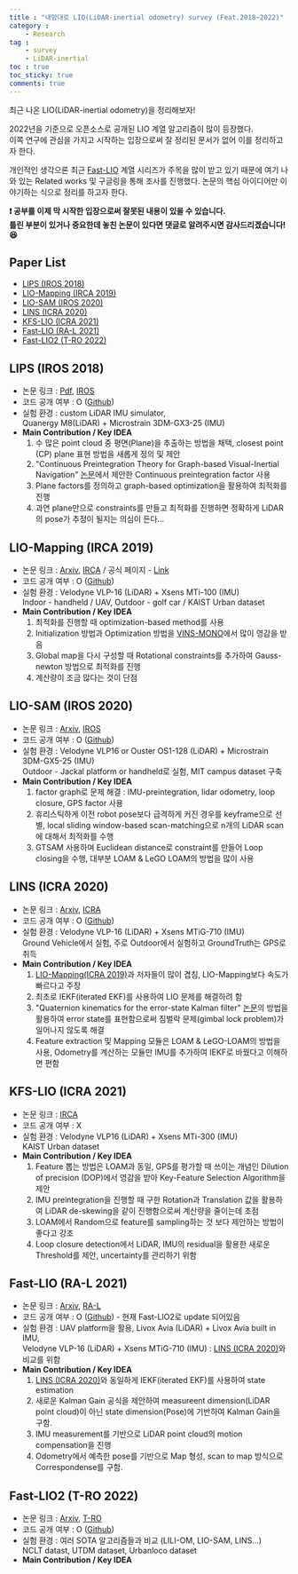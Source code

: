 ```yaml
---
title : "내맘대로 LIO(LiDAR-inertial odometry) survey (Feat.2018~2022)"
category :
    - Research
tag :
    - survey  
    - LiDAR-inertial
toc : true
toc_sticky: true
comments: true
---  
```


최근 나온 LIO(LiDAR-inertial odometry)을 정리해보자!  

2022년을 기준으로 오픈소스로 공개된 LIO 계열 알고리즘이 많이 등장했다.  
이쪽 연구에 관심을 가지고 시작하는 입장으로써 잘 정리된 문서가 없어 이를 정리하고자 한다.  

개인적인 생각으론 최근 [Fast-LIO](https://github.com/hku-mars/FAST_LIO) 계열 시리즈가 주목을 많이 받고 있기 때문에 여기 나와 있는 Related works 및 구글링을 통해 조사를 진행했다. 논문의 핵심 아이디어만 이야기하는 식으로 정리를 하고자 한다.  

**❗️ 공부를 이제 막 시작한 입장으로써 잘못된 내용이 있을 수 있습니다.  
틀린 부분이 있거나 중요한데 놓친 논문이 있다면 댓글로 알려주시면 감사드리겠습니다! 😆**  

## Paper List  
- [LIPS (IROS 2018)](#lips-iros-2018)  
- [LIO-Mapping (IRCA 2019)](#lio-mapping-irca-2019)  
- [LIO-SAM (IROS 2020)](#lio-sam-iros-2020)  
- [LINS (ICRA 2020)](#lins-icra-2020)  
- [KFS-LIO (ICRA 2021)](#kfs-lio-icra-2021)  
- [Fast-LIO (RA-L 2021)](#fast-lio-ra-l-2021)  
- [Fast-LIO2 (T-RO 2022)](#fast-lio2-t-ro-2022)   

## LIPS (IROS 2018)  
- 논문 링크 : [Pdf](http://udel.edu/~yuyang/downloads/geneva_iros2018.pdf), [IROS](https://ieeexplore.ieee.org/abstract/document/8594463)  
- 코드 공개 여부 : O ([Github](https://github.com/rpng/lips))  
- 실험 환경 : custom LiDAR IMU simulator,  
    Quanergy M8(LiDAR) + Microstrain 3DM-GX3-25 (IMU)  
- **Main Contribution / Key IDEA**  
    1. 수 많은 point cloud 중 평면(Plane)을 추출하는 방법을 채택, closest point (CP) plane 표현 방법을 새롭게 정의 및 제안  
    2. "Continuous Preintegration Theory for Graph-based Visual-Inertial Navigation" [논문](http://udel.edu/~ghuang/papers/tr_cpi.pdf)에서 제안한 Continuous preintegration factor 사용  
    3. Plane factors를 정의하고 graph-based optimization을 활용하여 최적화를 진행  
    4. 과연 plane만으로 constraints를 만들고 최적화를 진행하면 정확하게 LiDAR의 pose가 추정이 될지는 의심이 든다...  

## LIO-Mapping (IRCA 2019)  
- 논문 링크 : [Arxiv](https://arxiv.org/abs/1904.06993), [IRCA](https://ieeexplore.ieee.org/abstract/document/8793511) /  공식 페이지 - [Link](https://sites.google.com/view/lio-mapping)  
- 코드 공개 여부 : O ([Github](https://github.com/hyye/lio-mapping))  
- 실험 환경 : Velodyne VLP-16 (LiDAR) + Xsens MTi-100 (IMU)  
Indoor - handheld / UAV, Outdoor -  golf car / KAIST Urban dataset  
- **Main Contribution / Key IDEA**  
    1. 최적화를 진행할 때 optimization-based method를 사용   
    2. Initialization 방법과 Optimization 방법을 [VINS-MONO](https://taeyoung96.github.io/research/VINS_mono/)에서 많이 영감을 받음  
    3. Global map을 다시 구성할 때 Rotational constraints를 추가하여 Gauss-newton 방법으로 최적화를 진행  
    4. 계산량이 조금 많다는 것이 단점  

## LIO-SAM (IROS 2020)  

- 논문 링크 : [Arxiv](https://arxiv.org/abs/2007.00258), [IROS](https://ieeexplore.ieee.org/abstract/document/9341176)  
- 코드 공개 여부 : O ([Github](https://github.com/TixiaoShan/LIO-SAM))  
- 실험 환경 : Velodyne VLP16 or Ouster OS1-128 (LiDAR) + Microstrain 3DM-GX5-25 (IMU)  
Outdoor - Jackal platform or handheld로 실험, MIT campus dataset 구축 
- **Main Contribution / Key IDEA**  
    1. factor graph로 문제 해결 : IMU-preintegration, lidar odometry, loop closure, GPS factor 사용  
    2. 휴리스틱하게 이전 robot pose보다 급격하게 커진 경우를 keyframe으로 선별,  local sliding window-based scan-matching으로 n개의 LiDAR scan에 대해서 최적화를 수행  
    3. GTSAM 사용하며 Euclidean distance로 constraint를 만들어 Loop closing을 수행, 대부분 LOAM & LeGO LOAM의 방법을 많이 사용  

## LINS (ICRA 2020)  

- 논문 링크 : [Arxiv](https://arxiv.org/abs/1907.02233), [ICRA](https://ieeexplore.ieee.org/abstract/document/9197567)  
- 코드 공개 여부 : O ([Github](https://github.com/ChaoqinRobotics/LINS---LiDAR-inertial-SLAM))  
- 실험 환경 : Velodyne VLP-16 (LiDAR) + Xsens MTiG-710 (IMU)  
Ground Vehicle에서 실험, 주로 Outdoor에서 실험하고 GroundTruth는 GPS로 취득  
- **Main Contribution / Key IDEA**  
    1. [LIO-Mapping(ICRA 2019)](https://taeyoung96.github.io/research/LIO_review/#lio-mapping-irca-2019)과 저자들이 많이 겹침, LIO-Mapping보다 속도가 빠르다고 주장    
    2. 최초로 IEKF(iterated EKF)를 사용하여 LIO 문제를 해결하려 함  
    3. "Quaternion kinematics for the error-state Kalman filter" [논문](https://arxiv.org/abs/1711.02508)의 방법을 활용하여 error state를 표현함으로써 짐벌락 문제(gimbal lock problem)가 일어나지 않도록 해결  
    4. Feature extraction 및 Mapping 모듈은 LOAM & LeGO-LOAM의 방법을 사용, Odometry를 계산하는 모듈만 IMU를 추가하여 IEKF로 바꿨다고 이해하면 편함  


## KFS-LIO (ICRA 2021)  

- 논문 링크 : [IRCA](https://ieeexplore.ieee.org/document/9561324)  
- 코드 공개 여부 : X  
- 실험 환경 :   Velodyne VLP16 (LiDAR) + Xsens MTi-300 (IMU)  
KAIST Urban dataset  
- **Main Contribution / Key IDEA**  
     1. Feature 뽑는 방법은 LOAM과 동일, GPS를 평가할 때 쓰이는 개념인 Dilution of precision (DOP)에서 영감을 받아 Key-Feature Selection Algorithm을 제안    
     2. IMU preintegration을 진행할 때 구한 Rotation과 Translation 값을 활용하여 LiDAR de-skewing을 같이 진행함으로써 계산량을 줄이는데 초점  
     3. LOAM에서 Random으로 feature를 sampling하는 것 보다 제안하는 방법이 좋다고 강조  
     4. Loop closure detection에서 LiDAR, IMU의 residual을 활용한 새로운 Threshold를 제안, uncertainty를 관리하기 위함  

## Fast-LIO (RA-L 2021)  

- 논문 링크 : [Arxiv](https://arxiv.org/abs/2010.08196), [RA-L](https://ieeexplore.ieee.org/abstract/document/9372856)  
- 코드 공개 여부 : O ([Github](https://github.com/hku-mars/FAST_LIO)) - 현재 Fast-LIO2로 update 되어있음  
- 실험 환경 : UAV platform을 활용, Livox Avia (LiDAR) + Livox Avia built in IMU,  
Velodyne VLP-16 (LiDAR) + Xsens MTiG-710 (IMU) : [LINS (ICRA 2020)](#lins-icra-2020)와 비교를 위함  
- **Main Contribution / Key IDEA**  
    1. [LINS (ICRA 2020)](#lins-icra-2020)와 동일하게 IEKF(iterated EKF)를 사용하여 state estimation  
    2. 새로운 Kalman Gain 공식을 제안하여 measureent dimension(LiDAR point cloud)이 아닌 state dimension(Pose)에 기반하여 Kalman Gain을 구함.  
    3. IMU measurement를 기반으로 LiDAR point cloud의 motion compensation을 진행  
    4. Odometry에서 예측한 pose를 기반으로 Map 형성, scan to map 방식으로 Correspondense를 구함.  


## Fast-LIO2 (T-RO 2022)  

- 논문 링크 : [Arxiv](https://arxiv.org/abs/2107.06829), [T-RO](https://ieeexplore.ieee.org/document/9697912)  
- 코드 공개 여부 : O ([Github](https://github.com/hku-mars/FAST_LIO))  
- 실험 환경 : 여러 SOTA 알고리즘들과 비교 (LILI-OM, LIO-SAM, LINS...)  
NCLT datast, UTDM dataset, Urbanloco dataset  
- **Main Contribution / Key IDEA**  